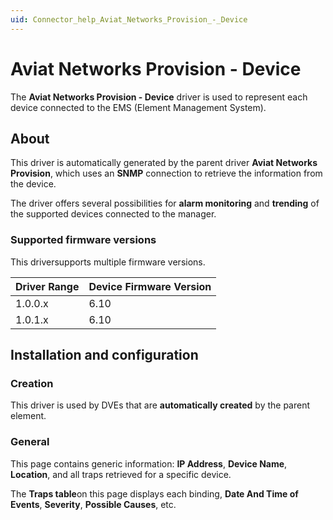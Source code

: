 ```yaml
---
uid: Connector_help_Aviat_Networks_Provision_-_Device
---
```


# Aviat Networks Provision - Device

The **Aviat Networks Provision - Device** driver is used to represent each device connected to the EMS (Element Management System).

## About

This driver is automatically generated by the parent driver **Aviat Networks Provision**, which uses an **SNMP** connection to retrieve the information from the device.

The driver offers several possibilities for **alarm monitoring** and **trending** of the supported devices connected to the manager.

### Supported firmware versions

This driversupports multiple firmware versions.

| **Driver Range** | **Device Firmware Version** |
|------------------|-----------------------------|
| 1.0.0.x          | 6.10                        |
| 1.0.1.x          | 6.10                        |

## Installation and configuration

### Creation

This driver is used by DVEs that are **automatically created** by the parent element.

### General

This page contains generic information: **IP Address**, **Device Name**, **Location**, and all traps retrieved for a specific device.

The **Traps table**on this page displays each binding, **Date And Time of Events**, **Severity**, **Possible Causes**, etc.
